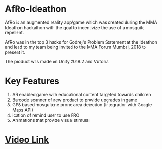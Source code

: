 # AfRo-Ideathon

AfRo is an augmented reality app/game which was created during the MMA Ideathon hackathon with the goal to incentivize the use of a mosquito repellent. 

AfRo was in the top 3 hacks for Godrej's Problem Statement at the Ideathon and lead to my team being invited to the MMA Forum Mumbai, 2018 to present it.

The product was made on Unity 2018.2 and Vuforia.

# Key Features

1) AR enabled game with educational content targeted towards children
2) Barcode scanner of new product to provide upgrades in game
3) GPS based mosquitone prone area detection (Integration with Google Maps API)
4) ication of remind user to use FRO
5) Animations that provide visual stimulai 

# [Video Link](https://www.youtube.com/watch?v=3i8YrHbWabo)
